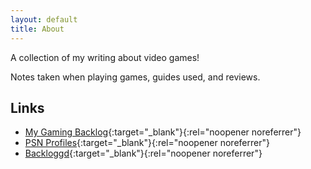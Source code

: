 ```yaml
---
layout: default
title: About
---
```


A collection of my writing about video games!

Notes taken when playing games, guides used, and reviews.

## Links

- [My Gaming Backlog](https://backlog.heymichellemac.com/){:target="\_blank"}{:rel="noopener noreferrer"}
- [PSN Profiles](https://psnprofiles.com/atalyahmishadora){:target="\_blank"}{:rel="noopener noreferrer"}
- [Backloggd](https://www.backloggd.com/u/MichelleMac/){:target="\_blank"}{:rel="noopener noreferrer"}
